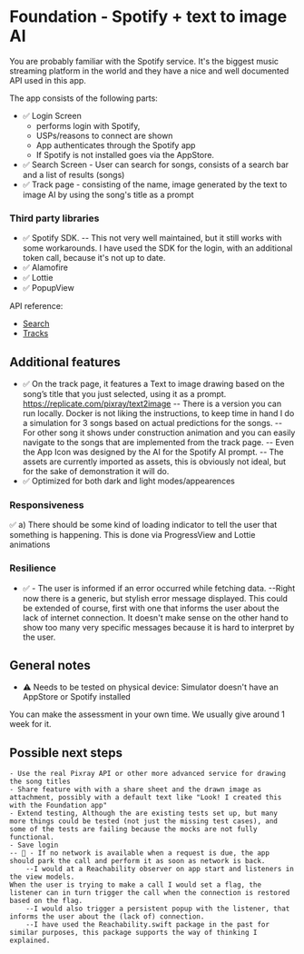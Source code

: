 # Foundation - Spotify + text to image AI

You are probably familiar with the Spotify service. It's the biggest music streaming platform in the world and they have a nice and well documented API used in this app.

The app consists of the following parts:
- ✅ Login Screen 
    - performs login with Spotify, 
    - USPs/reasons to connect are shown
    - App authenticates through the Spotify app
    - If Spotify is not installed goes via the AppStore.
- ✅ Search Screen - User can search for songs, consists of a search bar and a list of results (songs)
- ✅ Track page - consisting of the name, image generated by the text to image AI by using the song's title as a prompt

### Third party libraries
-  ✅  Spotify SDK.
    -- This not very well maintained, but it still works with some workarounds. I have used the SDK for the login, with an additional token call, because it's not up to date. 
- ✅    Alamofire
- ✅    Lottie
- ✅    PopupView

API reference:
- [Search](https://beta.developer.spotify.com/documentation/web-api/reference/search/search/)
- [Tracks](https://beta.developer.spotify.com/documentation/web-api/reference/tracks/)

## Additional features 
- ✅  On the track page, it features a Text to image drawing based on the song’s title that you just selected, using it as a prompt.
https://replicate.com/pixray/text2image
-- There is a version you can run locally. Docker is not liking the instructions, to keep time in hand I do a simulation for 3 songs based on actual predictions for the songs. 
-- For other song it shows under construction animation and you can easily navigate to the songs that are implemented from the track page.
    -- Even the App Icon was designed by the AI for the Spotify AI prompt.
    -- The assets are currently imported as assets, this is obviously not ideal, but for the sake of demonstration it will do.
- ✅ Optimized for both dark and light modes/appearences

### Responsiveness
✅   a) There should be some kind of loading indicator to tell the user that something is happening. This is done via ProgressView and Lottie animations

### Resilience
- ✅ - The user is informed if an error occurred while fetching data.
--Right now there is a generic, but stylish error message displayed. This could be extended of course, first with one that informs the user about the lack of internet connection. It doesn't make sense on the other hand to show too many very specific messages because it is hard to interpret by the user.

## General notes
- ⚠️  Needs to be tested on physical device: Simulator doesn't have an AppStore or Spotify installed

You can make the assessment in your own time. We usually give around 1 week for it.

## Possible next steps
    - Use the real Pixray API or other more advanced service for drawing the song titles
    - Share feature with with a share sheet and the drawn image as attachment, possibly with a default text like "Look! I created this with the Foundation app"
    - Extend testing, Although the are existing tests set up, but many more things could be tested (not just the missing test cases), and some of the tests are failing because the mocks are not fully functional.
    - Save login
    -- 🚧 - If no network is available when a request is due, the app should park the call and perform it as soon as network is back. 
        --I would at a Reachability observer on app start and listeners in the view models. 
    When the user is trying to make a call I would set a flag, the listener can in turn trigger the call when the connection is restored based on the flag.
        --I would also trigger a persistent popup with the listener, that informs the user about the (lack of) connection.
        --I have used the Reachability.swift package in the past for similar purposes, this package supports the way of thinking I explained.
